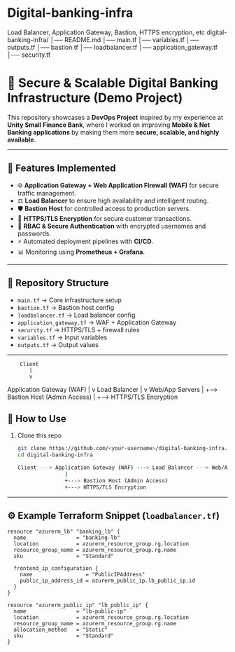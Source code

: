 # Digital-banking-infra
Load Balancer, Application Gateway, Bastion, HTTPS encryption, etc
digital-banking-infra/
│── README.md
│── main.tf
│── variables.tf
│── outputs.tf
│── bastion.tf
│── loadbalancer.tf
│── application_gateway.tf
│── security.tf

# 🚀 Secure & Scalable Digital Banking Infrastructure (Demo Project)

This repository showcases a **DevOps Project** inspired by my experience at **Unity Small Finance Bank**, where I worked on improving **Mobile & Net Banking applications** by making them more **secure, scalable, and highly available**.  

---

## 🔑 Features Implemented
- 🌐 **Application Gateway + Web Application Firewall (WAF)** for secure traffic management.  
- ⚖️ **Load Balancer** to ensure high availability and intelligent routing.  
- 🛡️ **Bastion Host** for controlled access to production servers.  
- 🔐 **HTTPS/TLS Encryption** for secure customer transactions.  
- 👥 **RBAC & Secure Authentication** with encrypted usernames and passwords.  
- ⚡ Automated deployment pipelines with **CI/CD**.  
- 📊 Monitoring using **Prometheus + Grafana**.  

---

## 📂 Repository Structure
- `main.tf` → Core infrastructure setup  
- `bastion.tf` → Bastion host config  
- `loadbalancer.tf` → Load balancer config  
- `application_gateway.tf` → WAF + Application Gateway  
- `security.tf` → HTTPS/TLS + firewall rules  
- `variables.tf` → Input variables  
- `outputs.tf` → Output values  

---


        Client
           |
           v
 Application Gateway (WAF)
           |
           v
     Load Balancer
           |
           v
     Web/App Servers
           |
           +--> Bastion Host (Admin Access)
           |
           +--> HTTPS/TLS Encryption


## 🚀 How to Use
1. Clone this repo  
   ```bash
   git clone https://github.com/<your-username>/digital-banking-infra.git
   cd digital-banking-infra

   Client ---> Application Gateway (WAF) ---> Load Balancer ---> Web/App Servers
                  |                                     
                  +---> Bastion Host (Admin Access)
                  +---> HTTPS/TLS Encryption


---

## ⚙️ Example Terraform Snippet (`loadbalancer.tf`)  

```hcl
resource "azurerm_lb" "banking_lb" {
  name                = "banking-lb"
  location            = azurerm_resource_group.rg.location
  resource_group_name = azurerm_resource_group.rg.name
  sku                 = "Standard"

  frontend_ip_configuration {
    name                 = "PublicIPAddress"
    public_ip_address_id = azurerm_public_ip.lb_public_ip.id
  }
}

resource "azurerm_public_ip" "lb_public_ip" {
  name                = "lb-public-ip"
  location            = azurerm_resource_group.rg.location
  resource_group_name = azurerm_resource_group.rg.name
  allocation_method   = "Static"
  sku                 = "Standard"
}

